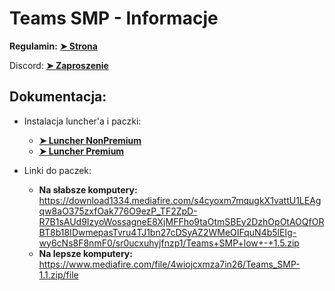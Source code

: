 # Teams SMP - Informacje

**Regulamin:** **<a href="Regulamin.md">➤ Strona</a>**

Discord: **<a href="https://discord.gg/uk2CZJyaN6">➤ Zaproszenie</a>**



## Dokumentacja:

- Instalacja luncher'a i paczki: 
  - **<a href="/Instalacje/mc-nonpremium.md">➤ Luncher NonPremium</a>**
  - **<a href="/Instalacje/mc-premium.md">➤ Luncher Premium</a>**

- Linki do paczek:
  - **Na słabsze komputery:** https://download1334.mediafire.com/s4cyoxm7mqugkX1vattU1LEAgqw8aO375zxfOak776O9ezP_TF2ZpD-R7B1sAUd9IzyoWossagneE8XjMFFho9taOtmSBEy2DzhOpOtAOQfORBT8b18IDwmepasTvru4TJ1bn27cDSyAZ2WMeOIFquN4b5lEIg-wy6cNs8F8nmF0/sr0ucxuhyjfnzp1/Teams+SMP+low+-+1.5.zip
  - **Na lepsze komputery:** https://www.mediafire.com/file/4wiojcxmza7in26/Teams_SMP-1.1.zip/file
